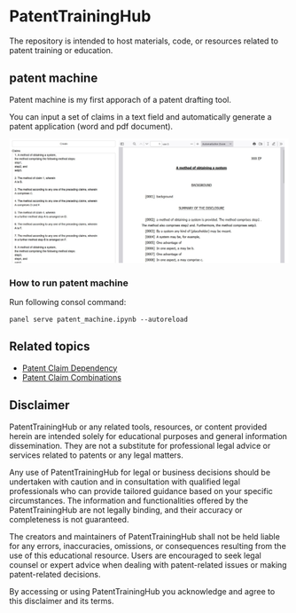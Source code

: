 # PatentTrainingHub
The repository is intended to host materials, code, or resources related to patent training or education.

## patent machine

Patent machine is my first apporach of a patent drafting tool.

You can input a set of claims in a text field and automatically generate a patent application (word and pdf document).


![screenshot](https://github.com/xi2pi/PatentTrainingHub/blob/main/figures/Screenshot%202023-09-28%20094254.jpg)


### How to run patent machine

Run following consol command:

```
panel serve patent_machine.ipynb --autoreload
```

## Related topics

- [Patent Claim Dependency](https://github.com/xi2pi/patent-claim-dependency)
- [Patent Claim Combinations](https://github.com/xi2pi/patent-claim-combination)

## Disclaimer

PatentTrainingHub or any related tools, resources, or content provided herein are intended solely for educational purposes and general information dissemination. They are not a substitute for professional legal advice or services related to patents or any legal matters.

Any use of PatentTrainingHub for legal or business decisions should be undertaken with caution and in consultation with qualified legal professionals who can provide tailored guidance based on your specific circumstances. The information and functionalities offered by the PatentTrainingHub are not legally binding, and their accuracy or completeness is not guaranteed.

The creators and maintainers of PatentTrainingHub shall not be held liable for any errors, inaccuracies, omissions, or consequences resulting from the use of this educational resource. Users are encouraged to seek legal counsel or expert advice when dealing with patent-related issues or making patent-related decisions.

By accessing or using PatentTrainingHub you acknowledge and agree to this disclaimer and its terms.
